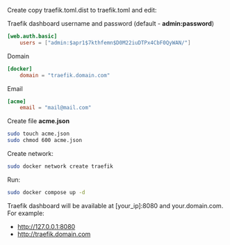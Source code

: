 Create copy traefik.toml.dist to traefik.toml and edit:

Traefik dashboard username and password (default - **admin:password**)
```toml
[web.auth.basic]
    users = ["admin:$apr1$7kthfemn$D0M22iuDTPx4CbF0QyWAN/"]
```


Domain
```toml
[docker]
    domain = "traefik.domain.com"
```

Email
```toml
[acme]
	email = "mail@mail.com"
```

Create file **acme.json**
```bash
sudo touch acme.json
sudo chmod 600 acme.json
```

Create network:
```bash
sudo docker network create traefik
```

Run:
```bash
sudo docker compose up -d
```


Traefik dashboard will be available at [your_ip]:8080 and your.domain.com. For example:
- http://127.0.0.1:8080
- http://traefik.domain.com

